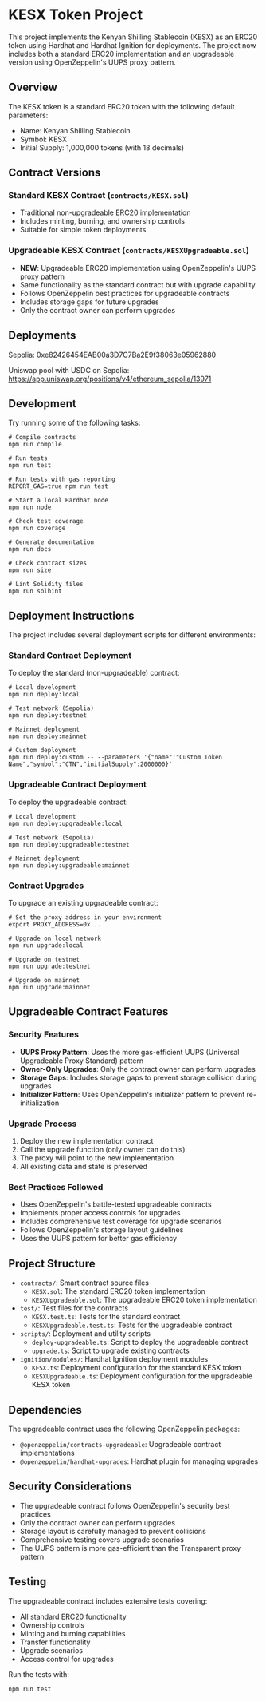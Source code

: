 # KESX Token Project

This project implements the Kenyan Shilling Stablecoin (KESX) as an ERC20 token using Hardhat and Hardhat Ignition for deployments. The project now includes both a standard ERC20 implementation and an upgradeable version using OpenZeppelin's UUPS proxy pattern.

## Overview

The KESX token is a standard ERC20 token with the following default parameters:

- Name: Kenyan Shilling Stablecoin
- Symbol: KESX
- Initial Supply: 1,000,000 tokens (with 18 decimals)

## Contract Versions

### Standard KESX Contract (`contracts/KESX.sol`)

- Traditional non-upgradeable ERC20 implementation
- Includes minting, burning, and ownership controls
- Suitable for simple token deployments

### Upgradeable KESX Contract (`contracts/KESXUpgradeable.sol`)

- **NEW**: Upgradeable ERC20 implementation using OpenZeppelin's UUPS proxy pattern
- Same functionality as the standard contract but with upgrade capability
- Follows OpenZeppelin best practices for upgradeable contracts
- Includes storage gaps for future upgrades
- Only the contract owner can perform upgrades

## Deployments

Sepolia: 0xe82426454EAB00a3D7C7Ba2E9f38063e05962880

Uniswap pool with USDC on Sepolia: <https://app.uniswap.org/positions/v4/ethereum_sepolia/13971>

## Development

Try running some of the following tasks:

```shell
# Compile contracts
npm run compile

# Run tests
npm run test

# Run tests with gas reporting
REPORT_GAS=true npm run test

# Start a local Hardhat node
npm run node

# Check test coverage
npm run coverage

# Generate documentation
npm run docs

# Check contract sizes
npm run size

# Lint Solidity files
npm run solhint
```

## Deployment Instructions

The project includes several deployment scripts for different environments:

### Standard Contract Deployment

To deploy the standard (non-upgradeable) contract:

```shell
# Local development
npm run deploy:local

# Test network (Sepolia)
npm run deploy:testnet

# Mainnet deployment
npm run deploy:mainnet

# Custom deployment
npm run deploy:custom -- --parameters '{"name":"Custom Token Name","symbol":"CTN","initialSupply":2000000}'
```

### Upgradeable Contract Deployment

To deploy the upgradeable contract:

```shell
# Local development
npm run deploy:upgradeable:local

# Test network (Sepolia)
npm run deploy:upgradeable:testnet

# Mainnet deployment
npm run deploy:upgradeable:mainnet
```

### Contract Upgrades

To upgrade an existing upgradeable contract:

```shell
# Set the proxy address in your environment
export PROXY_ADDRESS=0x...

# Upgrade on local network
npm run upgrade:local

# Upgrade on testnet
npm run upgrade:testnet

# Upgrade on mainnet
npm run upgrade:mainnet
```

## Upgradeable Contract Features

### Security Features

- **UUPS Proxy Pattern**: Uses the more gas-efficient UUPS (Universal Upgradeable Proxy Standard) pattern
- **Owner-Only Upgrades**: Only the contract owner can perform upgrades
- **Storage Gaps**: Includes storage gaps to prevent storage collision during upgrades
- **Initializer Pattern**: Uses OpenZeppelin's initializer pattern to prevent re-initialization

### Upgrade Process

1. Deploy the new implementation contract
2. Call the upgrade function (only owner can do this)
3. The proxy will point to the new implementation
4. All existing data and state is preserved

### Best Practices Followed

- Uses OpenZeppelin's battle-tested upgradeable contracts
- Implements proper access controls for upgrades
- Includes comprehensive test coverage for upgrade scenarios
- Follows OpenZeppelin's storage layout guidelines
- Uses the UUPS pattern for better gas efficiency

## Project Structure

- `contracts/`: Smart contract source files
  - `KESX.sol`: The standard ERC20 token implementation
  - `KESXUpgradeable.sol`: The upgradeable ERC20 token implementation
- `test/`: Test files for the contracts
  - `KESX.test.ts`: Tests for the standard contract
  - `KESXUpgradeable.test.ts`: Tests for the upgradeable contract
- `scripts/`: Deployment and utility scripts
  - `deploy-upgradeable.ts`: Script to deploy the upgradeable contract
  - `upgrade.ts`: Script to upgrade existing contracts
- `ignition/modules/`: Hardhat Ignition deployment modules
  - `KESX.ts`: Deployment configuration for the standard KESX token
  - `KESXUpgradeable.ts`: Deployment configuration for the upgradeable KESX token

## Dependencies

The upgradeable contract uses the following OpenZeppelin packages:

- `@openzeppelin/contracts-upgradeable`: Upgradeable contract implementations
- `@openzeppelin/hardhat-upgrades`: Hardhat plugin for managing upgrades

## Security Considerations

- The upgradeable contract follows OpenZeppelin's security best practices
- Only the contract owner can perform upgrades
- Storage layout is carefully managed to prevent collisions
- Comprehensive testing covers upgrade scenarios
- The UUPS pattern is more gas-efficient than the Transparent proxy pattern

## Testing

The upgradeable contract includes extensive tests covering:

- All standard ERC20 functionality
- Ownership controls
- Minting and burning capabilities
- Transfer functionality
- Upgrade scenarios
- Access control for upgrades

Run the tests with:

```shell
npm run test
```
